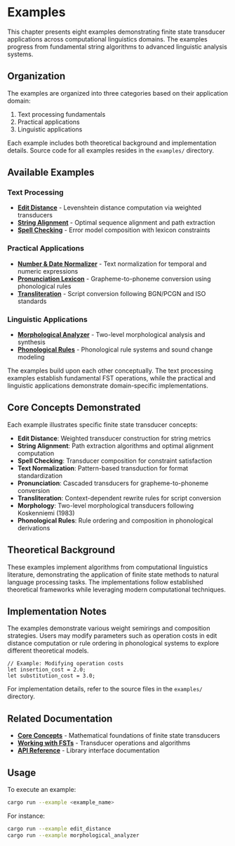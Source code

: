 # Examples

This chapter presents eight examples demonstrating finite state transducer applications across computational linguistics domains. The examples progress from fundamental string algorithms to advanced linguistic analysis systems.

## Organization

The examples are organized into three categories based on their application domain:
1. Text processing fundamentals
2. Practical applications
3. Linguistic applications

Each example includes both theoretical background and implementation details. Source code for all examples resides in the `examples/` directory.

## Available Examples

### Text Processing
- **[Edit Distance](text-processing/edit_distance.md)** - Levenshtein distance computation via weighted transducers
- **[String Alignment](text-processing/string_alignment.md)** - Optimal sequence alignment and path extraction  
- **[Spell Checking](text-processing/spell_checking.md)** - Error model composition with lexicon constraints

### Practical Applications
- **[Number & Date Normalizer](practical-applications/number_date_normalizer.md)** - Text normalization for temporal and numeric expressions
- **[Pronunciation Lexicon](practical-applications/pronunciation_lexicon.md)** - Grapheme-to-phoneme conversion using phonological rules
- **[Transliteration](practical-applications/transliteration.md)** - Script conversion following BGN/PCGN and ISO standards

### Linguistic Applications
- **[Morphological Analyzer](linguistic-applications/morphological_analyzer.md)** - Two-level morphological analysis and synthesis
- **[Phonological Rules](linguistic-applications/phonological_rules.md)** - Phonological rule systems and sound change modeling

The examples build upon each other conceptually. The text processing examples establish fundamental FST operations, while the practical and linguistic applications demonstrate domain-specific implementations.


## Core Concepts Demonstrated

Each example illustrates specific finite state transducer concepts:

- **Edit Distance**: Weighted transducer construction for string metrics
- **String Alignment**: Path extraction algorithms and optimal alignment computation  
- **Spell Checking**: Transducer composition for constraint satisfaction
- **Text Normalization**: Pattern-based transduction for format standardization
- **Pronunciation**: Cascaded transducers for grapheme-to-phoneme conversion
- **Transliteration**: Context-dependent rewrite rules for script conversion
- **Morphology**: Two-level morphological transducers following Koskenniemi (1983)
- **Phonological Rules**: Rule ordering and composition in phonological derivations

## Theoretical Background

These examples implement algorithms from computational linguistics literature, demonstrating the application of finite state methods to natural language processing tasks. The implementations follow established theoretical frameworks while leveraging modern computational techniques.

## Implementation Notes

The examples demonstrate various weight semirings and composition strategies. Users may modify parameters such as operation costs in edit distance computation or rule ordering in phonological systems to explore different theoretical models.

```rust,ignore
// Example: Modifying operation costs
let insertion_cost = 2.0;
let substitution_cost = 3.0;
```

For implementation details, refer to the source files in the `examples/` directory.

## Related Documentation

- **[Core Concepts](../core-concepts/)** - Mathematical foundations of finite state transducers
- **[Working with FSTs](../working-with-fsts/)** - Transducer operations and algorithms
- **[API Reference](https://docs.rs/arcweight)** - Library interface documentation

## Usage

To execute an example:
```bash
cargo run --example <example_name>
```

For instance:
```bash
cargo run --example edit_distance
cargo run --example morphological_analyzer
```